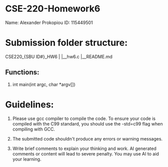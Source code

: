 # CSE-220-Homework6
Name: Alexander Prokopiou
ID: 115449501

# Submission folder structure:

CSE220_{SBU ID#}_HW6
|
|__hw6.c
|__README.md

## Functions:
1. int main(int argc, char *argv[])


# Guidelines:

1. Please use gcc compiler to compile the code. To ensure your code is compiled with the C99 standard, you should use the -std=c99 flag when compiling with GCC.

2. The submitted code shouldn't produce any errors or warning messages.

3. Write brief comments to explain your thinking and work. AI generated comments or content will lead to severe penalty. You may use AI to aid your learning.


